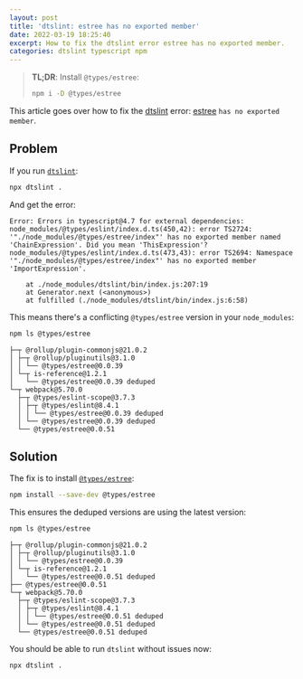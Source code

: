 ```yaml
---
layout: post
title: 'dtslint: estree has no exported member'
date: 2022-03-19 18:25:40
excerpt: How to fix the dtslint error estree has no exported member.
categories: dtslint typescript npm
---
```


> **TL;DR**: Install `@types/estree`:
>
> ```sh
> npm i -D @types/estree
> ```

This article goes over how to fix the [dtslint](https://github.com/microsoft/dtslint) error: [estree](https://github.com/estree/estree) `has no exported member`.

## Problem

If you run [`dtslint`](https://www.npmjs.com/package/dtslint):

```sh
npx dtslint .
```

And get the error:

```
Error: Errors in typescript@4.7 for external dependencies:
node_modules/@types/eslint/index.d.ts(450,42): error TS2724: '"./node_modules/@types/estree/index"' has no exported member named 'ChainExpression'. Did you mean 'ThisExpression'?
node_modules/@types/eslint/index.d.ts(473,43): error TS2694: Namespace '"./node_modules/@types/estree/index"' has no exported member 'ImportExpression'.

    at ./node_modules/dtslint/bin/index.js:207:19
    at Generator.next (<anonymous>)
    at fulfilled (./node_modules/dtslint/bin/index.js:6:58)
```

This means there's a conflicting `@types/estree` version in your `node_modules`:

```sh
npm ls @types/estree
```

```
├─┬ @rollup/plugin-commonjs@21.0.2
│ ├─┬ @rollup/pluginutils@3.1.0
│ │ └── @types/estree@0.0.39
│ └─┬ is-reference@1.2.1
│   └── @types/estree@0.0.39 deduped
└─┬ webpack@5.70.0
  ├─┬ @types/eslint-scope@3.7.3
  │ ├─┬ @types/eslint@8.4.1
  │ │ └── @types/estree@0.0.39 deduped
  │ └── @types/estree@0.0.39 deduped
  └── @types/estree@0.0.51
```

## Solution

The fix is to install [`@types/estree`](https://www.npmjs.com/package/@types/estree):

```sh
npm install --save-dev @types/estree
```

This ensures the deduped versions are using the latest version:

```sh
npm ls @types/estree
```

```
├─┬ @rollup/plugin-commonjs@21.0.2
│ ├─┬ @rollup/pluginutils@3.1.0
│ │ └── @types/estree@0.0.39
│ └─┬ is-reference@1.2.1
│   └── @types/estree@0.0.51 deduped
├── @types/estree@0.0.51
└─┬ webpack@5.70.0
  ├─┬ @types/eslint-scope@3.7.3
  │ ├─┬ @types/eslint@8.4.1
  │ │ └── @types/estree@0.0.51 deduped
  │ └── @types/estree@0.0.51 deduped
  └── @types/estree@0.0.51 deduped
```

You should be able to run `dtslint` without issues now:

```sh
npx dtslint .
```
